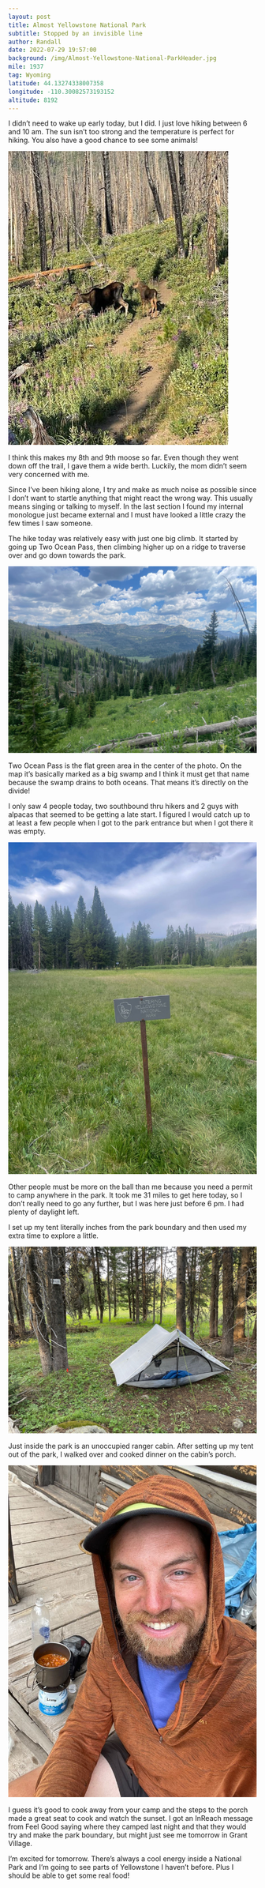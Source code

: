 ```yaml
---
layout: post
title: Almost Yellowstone National Park
subtitle: Stopped by an invisible line
author: Randall
date: 2022-07-29 19:57:00
background: /img/Almost-Yellowstone-National-ParkHeader.jpg
mile: 1937
tag: Wyoming
latitude: 44.13274338007358
longitude: -110.30082573193152
altitude: 8192
---
```

I didn’t need to wake up early today, but I did. I just love hiking between 6 and 10 am. The sun isn’t too strong and the temperature is perfect for hiking. You also have a good chance to see some animals!

<img src="/img/Almost Yellowstone National Park0.jpg" class="img-fluid">

I think this makes my 8th and 9th moose so far. Even though they went down off the trail, I gave them a wide berth. Luckily, the mom didn’t seem very concerned with me.

Since I’ve been hiking alone, I try and make as much noise as possible since I don’t want to startle anything that might react the wrong way. This usually means singing or talking to myself. In the last section I found my internal monologue just became external and I must have looked a little crazy the few times I saw someone.

The hike today was relatively easy with just one big climb. It started by going up Two Ocean Pass, then climbing higher up on a ridge to traverse over and go down towards the park.

<img src="/img/Almost Yellowstone National Park1.jpg" class="img-fluid">

Two Ocean Pass is the flat green area in the center of the photo. On the map it’s basically marked as a big swamp and I think it must get that name because the swamp drains to both oceans. That means it’s directly on the divide!

I only saw 4 people today, two southbound thru hikers and 2 guys with alpacas that seemed to be getting a late start. I figured I would catch up to at least a few people when I got to the park entrance but when I got there it was empty.

<img src="/img/Almost Yellowstone National Park2.jpg" class="img-fluid">

Other people must be more on the ball than me because you need a permit to camp anywhere in the park. It took me 31 miles to get here today, so I don’t really need to go any further, but I was here just before 6 pm. I had plenty of daylight left.

I set up my tent literally inches from the park boundary and then used my extra time to explore a little.

<img src="/img/Almost Yellowstone National Park4.jpg" class="img-fluid">

Just inside the park is an unoccupied ranger cabin. After setting up my tent out of the park, I walked over and cooked dinner on the cabin’s porch.

<img src="/img/Almost Yellowstone National Park3.jpg" class="img-fluid">

I guess it’s good to cook away from your camp and the steps to the porch made a great seat to cook and watch the sunset. I got an InReach message from Feel Good saying where they camped last night and that they would try and make the park boundary, but might just see me tomorrow in Grant Village.

I’m excited for tomorrow. There’s always a cool energy inside a National Park and I’m going to see parts of Yellowstone I haven’t before. Plus I should be able to get some real food!